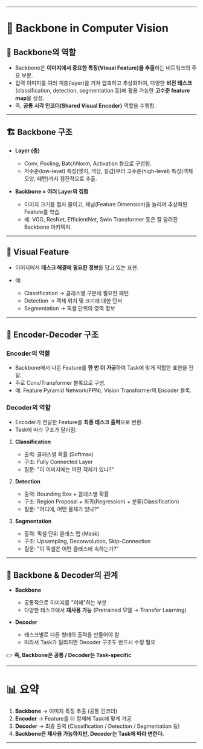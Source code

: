 

---

# 🧩 Backbone in Computer Vision

## 📌 Backbone의 역할

* Backbone은 **이미지에서 중요한 특징(Visual Feature)을 추출**하는 네트워크의 주요 부분.
* 입력 이미지를 여러 계층(layer)을 거쳐 압축하고 추상화하여, 다양한 **비전 태스크**(classification, detection, segmentation 등)에 활용 가능한 **고수준 feature map**을 생성.
* 즉, **공통 시각 인코더(Shared Visual Encoder)** 역할을 수행함.

---

## 🏗️ Backbone 구조

* **Layer (층)**

  * Conv, Pooling, BatchNorm, Activation 등으로 구성됨.
  * 저수준(low-level) 특징(엣지, 색상, 질감)부터 고수준(high-level) 특징(객체 모양, 패턴)까지 점진적으로 추출.

* **Backbone = 여러 Layer의 집합**

  * 이미지 크기를 점차 줄이고, 채널(Feature Dimension)을 늘리며 추상화된 Feature를 학습.
  * 예: VGG, ResNet, EfficientNet, Swin Transformer 등은 잘 알려진 Backbone 아키텍처.

---

## 🎨 Visual Feature

* 이미지에서 **태스크 해결에 필요한 정보**를 담고 있는 표현.
* 예:

  * Classification → 클래스별 구분에 필요한 패턴
  * Detection → 객체 위치 및 크기에 대한 단서
  * Segmentation → 픽셀 단위의 영역 정보

---

## 🔄 Encoder-Decoder 구조

### Encoder의 역할

* Backbone에서 나온 Feature를 **한 번 더 가공**하여 Task에 맞게 적합한 표현을 전달.
* 주로 Conv/Transformer 블록으로 구성.
* 예: Feature Pyramid Network(FPN), Vision Transformer의 Encoder 블록.

### Decoder의 역할

* Encoder가 전달한 Feature를 **최종 태스크 출력**으로 변환.
* Task에 따라 구조가 달라짐:

1. **Classification**

   * 출력: 클래스별 확률 (Softmax)
   * 구조: Fully Connected Layer
   * 질문: "이 이미지에는 어떤 객체가 있나?"

2. **Detection**

   * 출력: Bounding Box + 클래스별 확률
   * 구조: Region Proposal + 회귀(Regression) + 분류(Classification)
   * 질문: "어디에, 어떤 물체가 있나?"

3. **Segmentation**

   * 출력: 픽셀 단위 클래스 맵 (Mask)
   * 구조: Upsampling, Deconvolution, Skip-Connection
   * 질문: "이 픽셀은 어떤 클래스에 속하는가?"

---

## 🧩 Backbone & Decoder의 관계

* **Backbone**

  * 공통적으로 이미지를 "이해"하는 부분
  * 다양한 태스크에서 **재사용 가능** (Pretrained 모델 → Transfer Learning)

* **Decoder**

  * 태스크별로 다른 형태의 출력을 만들어야 함
  * 따라서 Task가 달라지면 Decoder 구조도 반드시 수정 필요

👉 **즉, Backbone은 공통 / Decoder는 Task-specific**

---

# 📊 요약

1. **Backbone** → 이미지 특징 추출 (공통 인코더)
2. **Encoder** → Feature를 더 정제해 Task에 맞게 가공
3. **Decoder** → 최종 출력 (Classification / Detection / Segmentation 등)
4. **Backbone은 재사용 가능하지만, Decoder는 Task에 따라 변한다.**

---

